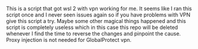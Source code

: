 This is a script that got wsl 2 with vpn working for me. It seems like I ran this script once and I never seen issues again so if you have problems with VPN give this script a try. Maybe some other magical things happened and this script is completely useless which in this case this repo will be deleted whenever I find the time to reverse the changes and pinpoint the cause. Proxy injection is not needed for GlobalProtect vpn. 
